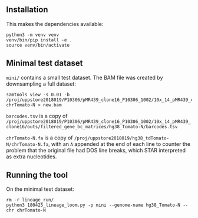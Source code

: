 Installation
------------

This makes the dependencies available:

    python3 -m venv venv
    venv/bin/pip install -e .
    source venv/bin/activate


Minimal test dataset
--------------------

`mini/` contains a small test dataset. The BAM file was created by downsampling
a full dataset:

    samtools view -s 0.01 -b /proj/uppstore2018019/P10306/pMR439_clone16_P10306_1002/10x_14_pMR439_clone16/outs/possorted_genome_bam.bam chrTomato-N > new.bam

`barcodes.tsv` is a copy of `/proj/uppstore2018019/P10306/pMR439_clone16_P10306_1002/10x_14_pMR439_clone16/outs/filtered_gene_bc_matrices/hg38_Tomato-N/barcodes.tsv`

`chrTomato-N.fa` is a copy of `/proj/uppstore2018019/hg38_tdTomato-N/chrTomato-N.fa`,
with an `A` appended at the end of each line to counter the problem that the
original file had DOS line breaks, which STAR interpreted as extra nucleotides.


Running the tool
----------------

On the minimal test dataset:

    rm -r lineage_run/
    python3 180425_lineage_loom.py -p mini --genome-name hg38_Tomato-N --chr chrTomato-N
